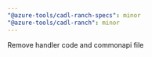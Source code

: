 ```yaml
---
"@azure-tools/cadl-ranch-specs": minor
"@azure-tools/cadl-ranch": minor
---
```


Remove handler code and commonapi file
